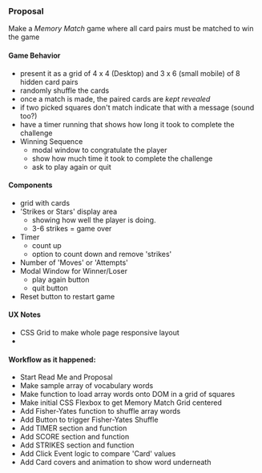 ### Proposal
Make a _Memory Match_ game where all card pairs must be matched to win the game

  #### Game Behavior
  - present it as a grid of 4 x 4 (Desktop) and 3 x 6 (small mobile) of 8 hidden card pairs
  - randomly shuffle the cards
  - once a match is made, the paired cards are _kept revealed_
  - if two picked squares don't match indicate that with a message (sound too?)
  - have a timer running that shows how long it took to complete the challenge
  - Winning Sequence
    - modal window to congratulate the player
    - show how much time it took to complete the challenge
    - ask to play again or quit


  #### Components
  - grid with cards
  - 'Strikes or Stars' display area
    - showing how well the player is doing.  
    - 3-6 strikes = game over
  - Timer
    - count up
    - option to count down and remove 'strikes'
  - Number of 'Moves' or 'Attempts'
  - Modal Window for Winner/Loser
    - play again button
    - quit button
  - Reset button to restart game


  #### UX Notes
- CSS Grid to make whole page responsive layout
-

  #### Workflow as it happened:

  - Start Read Me and Proposal
  - Make sample array of vocabulary words
  - Make function to load array words onto DOM in a grid of squares
  - Make initial CSS Flexbox to get Memory Match Grid centered
  - Add Fisher-Yates function to shuffle array words
  - Add Button to trigger Fisher-Yates Shuffle
  - Add TIMER section and function
  - Add SCORE section and function
  - Add STRIKES section and function
  - Add Click Event logic to compare 'Card' values
  - Add Card covers and animation to show word underneath
